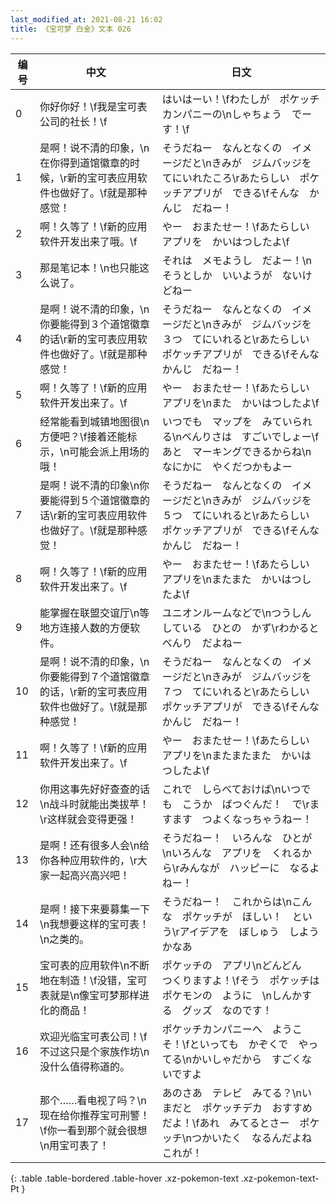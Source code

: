 ```yaml
---
last_modified_at: 2021-08-21 16:02
title: 《宝可梦 白金》文本 026
---
```

| 编号 | 中文 | 日文 |
| ---- | ---- | ---- |
| 0 | 你好你好！\f我是宝可表公司的社长！\f | はいはーい！\fわたしが　ポケッチカンパニーの\nしゃちょう　でーす！\f |
| 1 | 是啊！说不清的印象，\n在你得到道馆徽章的时候，\r新的宝可表应用软件也做好了。\f就是那种感觉！ | そうだねー　なんとなくの　イメージだと\nきみが　ジムバッジを　てにいれたころ\rあたらしい　ポケッチアプリが　できる\fそんな　かんじ　だねー！ |
| 2 | 啊！久等了！\f新的应用软件开发出来了哦。\f | やー　おまたせー！\fあたらしい　アプリを　かいはつしたよ\f |
| 3 | 那是笔记本！\n也只能这么说了。 | それは　メモようし　だよー！\nそうとしか　いいようが　ないけどねー |
| 4 | 是啊！说不清的印象，\n你要能得到３个道馆徽章的话\r新的宝可表应用软件也做好了。\f就是那种感觉！ | そうだねー　なんとなくの　イメージだと\nきみが　ジムバッジを３つ　てにいれると\rあたらしい　ポケッチアプリが　できる\fそんな　かんじ　だねー！ |
| 5 | 啊！久等了！\f新的应用软件开发出来了。\f | やー　おまたせー！\fあたらしい　アプリを\nまた　かいはつしたよ\f |
| 6 | 经常能看到城镇地图很\n方便吧？\f接着还能标示，\n可能会派上用场的哦！ | いつでも　マップを　みていられる\nべんりさは　すごいでしょー\fあと　マーキングできるからね\nなにかに　やくだつかもよー |
| 7 | 是啊！说不清的印象\n你要能得到５个道馆徽章的话\r新的宝可表应用软件也做好了。\f就是那种感觉！ | そうだねー　なんとなくの　イメージだと\nきみが　ジムバッジを５つ　てにいれると\rあたらしい　ポケッチアプリが　できる\fそんな　かんじ　だねー！ |
| 8 | 啊！久等了！\f新的应用软件开发出来了。\f | やー　おまたせー！\fあたらしい　アプリを\nまたまた　かいはつしたよ\f |
| 9 | 能掌握在联盟交谊厅\n等地方连接人数的方便软件。 | ユニオンルームなどで\nつうしんしている　ひとの　かず\rわかると　べんり　だよねー |
| 10 | 是啊！说不清的印象，\n你要能得到７个道馆徽章的话，\r新的宝可表应用软件也做好了。\f就是那种感觉！ | そうだねー　なんとなくの　イメージだと\nきみが　ジムバッジを７つ　てにいれると\rあたらしい　ポケッチアプリが　できる\fそんな　かんじ　だねー！ |
| 11 | 啊！久等了！\f新的应用软件开发出来了。\f | やー　おまたせー！\fあたらしい　アプリを\nまたまたまた　かいはつしたよ\f |
| 12 | 你用这事先好好查查的话\n战斗时就能出类拔苹！\r这样就会变得更强！ | これで　しらべておけば\nいつでも　こうか　ばつぐんだ！　で\rますます　つよくなっちゃうねー！ |
| 13 | 是啊！还有很多人会\n给你各种应用软件的，\r大家一起高兴高兴吧！ | そうだねー！　いろんな　ひとが\nいろんな　アプリを　くれるから\rみんなが　ハッピーに　なるよねー！ |
| 14 | 是啊！接下来要募集一下\n我想要这样的宝可表！\n之类的。 | そうだねー！　これからは\nこんな　ポケッチが　ほしい！　という\rアイデアを　ぼしゅう　しようかなあ |
| 15 | 宝可表的应用软件\n不断地在制造！\f没错，宝可表就是\n像宝可梦那样进化的商品！ | ポケッチの　アプリ\nどんどん　つくりますよ！\fそう　ポケッチは　ポケモンの　ように　\nしんかする　グッズ　なのです！ |
| 16 | 欢迎光临宝可表公司！\f不过这只是个家族作坊\n没什么值得称道的。 | ポケッチカンパニーへ　ようこそ！\fといっても　かぞくで　やってる\nかいしゃだから　すごくないですよ |
| 17 | 那个……看电视了吗？\n现在给你推荐宝可刑警！\f你一看到那个就会很想\n用宝可表了！ | あのさあ　テレビ　みてる？\nいまだと　ポケッチデカ　おすすめだよ！\fあれ　みてるとさー　ポケッチ\nつかいたく　なるんだよね　これが！ |
{: .table .table-bordered .table-hover .xz-pokemon-text .xz-pokemon-text-Pt }
